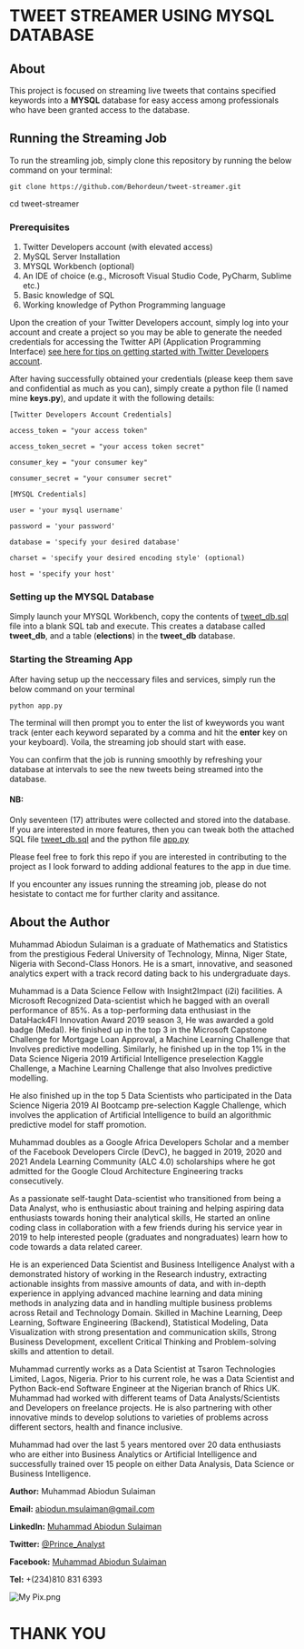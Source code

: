 # TWEET STREAMER USING MYSQL DATABASE

## About

This project is focused on streaming live tweets that contains specified keywords into a **MYSQL** database for easy access among professionals who have been granted access to the database.

## Running the Streaming Job

To run the streamling job, simply clone this repository by running the below command on your terminal:

`git clone https://github.com/Behordeun/tweet-streamer.git`

cd tweet-streamer

### Prerequisites

1. Twitter Developers account (with elevated access)
2. MySQL Server Installation
3. MYSQL Workbench (optional)
4. An IDE of choice (e.g., Microsoft Visual Studio Code, PyCharm, Sublime etc.)
5. Basic knowledge of SQL
6. Working knowledge of Python Programming language

Upon the creation of your Twitter Developers account, simply log into your account and create a project so you may be able to generate the needed credentials for accessing the Twitter API (Application Programming Interface) [see here for tips on getting started with Twitter Developers account](https://developer.twitter.com/en/docs/tutorials/step-by-step-guide-to-making-your-first-request-to-the-twitter-api-v2).

After having successfully obtained your credentials (please keep them save and confidential as much as you can), simply create a python file (I named mine **keys.py**), and update it with the following details:

`[Twitter Developers Account Credentials]`

`access_token = "your access token" `

`access_token_secret = "your access token secret" `

`consumer_key = "your consumer key" `

`consumer_secret = "your consumer secret"`

`[MYSQL Credentials]`

`user = 'your mysql username'`

`password = 'your password'`

`database = 'specify your desired database'`

`charset = 'specify your desired encoding style' (optional)`

`host = 'specify your host'`

### Setting up the MYSQL Database

Simply launch your MYSQL Workbench, copy the contents of [tweet_db.sql]() file into a blank SQL tab and execute. This creates a database called **tweet_db**, and a table (**elections**) in the **tweet_db** database.

### Starting the Streaming App

After having setup up the neccessary files and services, simply run the below command on your terminal

`python app.py`

The terminal will then prompt you to enter the list of kweywords you want track (enter each keyword separated by a comma and hit the **enter** key on your keyboard). Voila, the streaming job should start with ease.

You can confirm that the job is running smoothly by refreshing your database at intervals to see the new tweets being streamed into the database.

#### NB:

Only seventeen (17) attributes were collected and stored into the database. If you are interested in more features, then you can tweak both the attached SQL file [tweet_db.sql](https://github.com/Behordeun/tweet-streamer-MYSQL/blob/5fc999f497bacdf01ba29659232e7a609359ce4e/tweet_db.sql) and the python file [app.py](https://github.com/Behordeun/tweet-streamer-MYSQL/blob/5fc999f497bacdf01ba29659232e7a609359ce4e/app.py)

Please feel free to fork this repo if you are interested in contributing to the project as I look forward to adding addional features to the app in due time.

If you encounter any issues running the streaming job, please do not hesistate to contact me for further clarity and assitance.

## About the Author

Muhammad Abiodun Sulaiman is a graduate of Mathematics and Statistics from the prestigious Federal University of Technology, Minna, Niger State, Nigeria with Second-Class Honors. He is a smart, innovative, and seasoned analytics expert with a track record dating back to his undergraduate days.

Muhammad is a Data Science Fellow with Insight2Impact (i2i) facilities. A Microsoft Recognized Data-scientist which he bagged with an overall performance of 85%.  As a top-performing data enthusiast in the DataHack4FI Innovation Award 2019 season 3, He was awarded a gold badge (Medal). He finished up in the top 3 in the Microsoft Capstone Challenge for Mortgage Loan Approval, a Machine Learning Challenge that Involves predictive modelling. Similarly, he finished up in the top 1% in the Data Science Nigeria 2019 Artificial Intelligence preselection Kaggle Challenge, a Machine Learning Challenge that also Involves predictive modelling.

He also finished up in the top 5 Data Scientists who participated in the Data Science Nigeria 2019 AI Bootcamp pre-selection Kaggle Challenge, which involves the application of Artificial Intelligence to build an algorithmic predictive model for staff promotion.

Muhammad doubles as a Google Africa Developers Scholar and a member of the Facebook Developers Circle (DevC), he bagged in 2019, 2020 and 2021 Andela Learning Community (ALC 4.0) scholarships where he got admitted for the Google Cloud Architecture Engineering tracks consecutively.

 As a passionate self-taught Data-scientist who transitioned from being a Data Analyst, who is enthusiastic about training and helping aspiring data enthusiasts towards honing their analytical skills, He started an online coding class in collaboration with a few friends during his service year in 2019 to help interested people (graduates and nongraduates) learn how to code towards a data related career.

He is an experienced Data Scientist and Business Intelligence Analyst with a demonstrated history of working in the Research industry, extracting actionable insights from massive amounts of data, and with in-depth experience in applying advanced machine learning and data mining methods in analyzing data and in handling multiple business problems across Retail and Technology Domain. Skilled in Machine Learning, Deep Learning, Software Engineering (Backend), Statistical Modeling, Data Visualization with strong presentation and communication skills, Strong Business Development, excellent Critical Thinking and Problem-solving skills and attention to detail.

Muhammad currently works as a Data Scientist at Tsaron Technologies Limited, Lagos, Nigeria. Prior to his current role, he was a Data Scientist and Python Back-end Software Engineer at the Nigerian branch of Rhics UK. Muhammad had worked with different teams of Data Analysts/Scientists and Developers on freelance projects. He is also partnering with other innovative minds to develop solutions to varieties of problems across different sectors, health and finance inclusive.

Muhammad had over the last 5 years mentored over 20 data enthusiasts who are either into Business Analytics or Artificial Intelligence and successfully trained over 15 people on either Data Analysis, Data Science or Business Intelligence.

__Author:__ Muhammad Abiodun Sulaiman

__Email:__ abiodun.msulaiman@gmail.com

__LinkedIn:__ [Muhammad Abiodun Sulaiman](https://www.linkedin.com/in/muhammad-abiodun-sulaiman)

__Twitter:__ [@Prince_Analyst](https://www.twitter.com/Prince_Analyst)

__Facebook:__ [Muhammad Abiodun Sulaiman](https://www.facebook.com/muhammad.herbehordeun)

__Tel:__ +(234)810 831 6393

![My Pix.png](https://user-images.githubusercontent.com/45925374/140731559-e56f334c-8e89-48b8-92f7-fbe66a7447d9.png)

# THANK YOU

